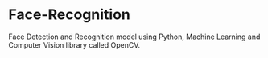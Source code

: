 # Face-Recognition
 Face Detection and Recognition model using Python, Machine Learning and Computer Vision library called OpenCV. 
